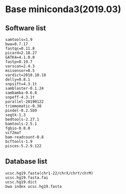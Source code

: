 # Base miniconda3(2019.03)
## Software list
    samtools=1.9
    bwa=0.7.17 
    fastqc=0.11.8 
    picard=2.18.27 
    GATK4=4.1.0.0 
    fastp=0.19.7
    varscan=2.4.3 
    msisensor=0.5 
    vardict=2018.10.18 
    delly=0.8.1 
    snpsift=4.3.1t
    samblaster-0.1.24 
    sambamba-0.6.8 
    snpeff-4.3.1t 
    parallel-20190122 
    trimmomatic-0.38 
    pindel-0.2.5b9 
    seqtk-1.3 
    bedtools-2.27.1 
    bamtools-2.5.1 
    fgbio-0.8.0 
    vcf2maf 
    bam-readcount-0.8 
    bcftools-1.9 
    pisces-5.2.9.122
## Database list
    ucsc.hg19.fasta(chr1-22/chrX/chrY/chrM)
    ucsc.hg19.fasta.fai
    ucsc.hg19.dict
    bwa index ucsc.hg19.fasta
